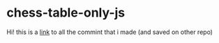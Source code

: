 # chess-table-only-js

Hi! this is a [link](https://github.com/Guy-Lazarof/chess-table-only-js.git) to all the commint that i made (and saved on other repo)
